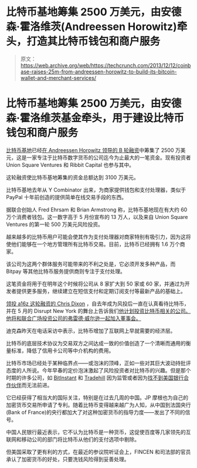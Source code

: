 # 比特币基地筹集 2500 万美元，由安德森·霍洛维茨(Andreessen Horowitz)牵头，打造其比特币钱包和商户服务

> 原文：<https://web.archive.org/web/https://techcrunch.com/2013/12/12/coinbase-raises-25m-from-andreessen-horowitz-to-build-its-bitcoin-wallet-and-merchant-services/>

# 比特币基地筹集 2500 万美元，由安德森·霍洛维茨基金牵头，用于建设比特币钱包和商户服务

[比特币基地](https://web.archive.org/web/20230404192441/http://coinbase.com/)已经[在 Andreessen Horowitz 领导的 B 轮融资](https://web.archive.org/web/20230404192441/http://blog.coinbase.com/post/69775463031/coinbase-raises-25-million-from-andreessen-horowitz)中筹集了 2500 万美元，这是一家专注于比特币数字货币的公司迄今为止最大的一笔资金。现有投资者 Union Square Ventures 和 Ribbit Capital 也参与其中。

这轮融资使比特币基地筹集的资金总额达到 3100 万美元。

比特币基地去年从 Y Combinator 出来，为商家提供钱包和支付处理器，类似于 PayPal 十年前创造的提供简单在线交易手段的东西。

据联合创始人 Fred Ehrsam 和 Brian Armstrong 称，比特币基地现在有大约 60 万个消费者钱包。这一数字高于 5 月份宣布的 13 万人，以及来自 Union Square Ventures 的第一轮 500 万美元风险投资。

越来越多的比特币用户可能会使其作为支付处理器对商家特别有吸引力，因为这将使他们能够在一个地方管理所有比特币交易。目前，比特币已经拥有 1.6 万个商家。

该公司为这两个群体服务可能带来的不利之处是，它必须开发多种产品，而 Bitpay 等其他比特币服务提供商则专注于支付处理。

这笔资金将用于在明年这个时候将公司从 8 家扩大到 50 家或 60 家，并通过为开发者提供更多服务，继续建立在短信支付和定期订阅支付等最新产品的基础上。

[领投 a16z 这轮融资的 Chris Dixon](https://web.archive.org/web/20230404192441/http://www.crunchbase.com/person/chris-dixon) ，自去年成为风投后一直在认真看待比特币，并在 5 月的 Disrupt New York 的舞台上告诉我们[他计划投资比特币相关的公司。他将和联合广场投资公司的弗雷德·威尔逊一起加入董事会。](https://web.archive.org/web/20230404192441/https://techcrunch.com/2013/04/29/chris-dixon-plans-on-investing-in-more-bitcoin-startups-says-more-entrepreneurs-are-getting-involved/)

迪克森昨天在电话采访中表示，比特币增加了互联网上早就需要的经济层。

比特币的底层技术协议为交易双方之间达成一致的价值创造了一个清晰而通用的衡量标准，降低了信用卡公司等中介机构的费用。

比特币市场已经处于某种临界点——或泡沫的顶峰，正如一些对其巨大波动持批评态度的人所说。今年早春的定价泡沫激起了风险投资者对比特币的兴趣。但是那个时期的许多公司，如 [BitInstant](https://web.archive.org/web/20230404192441/http://www.crunchbase.com/company/bitinstant) 和 [Tradehill](https://web.archive.org/web/20230404192441/http://www.crunchbase.com/company/tradehill) 因为监管或者因为[找不到美国银行合作伙伴](https://web.archive.org/web/20230404192441/http://www.forbes.com/sites/kashmirhill/2013/11/15/bitcoin-companies-and-entrepreneurs-cant-get-bank-accounts/)而无法前进。

它已经获得了相当大的国际关注，特别是在过去几周的中国。JP 摩根也为自己的加密货币交易所申请了专利。随着比特币变得越来越广为人知，从中国到法国央行(Bank of France)的央行都加大了对这种加密货币的指导力度——发出了不同的信号。

中国人民银行最近表示，它不认为比特币是一种货币，这促使百度等几家领先的互联网和移动公司的部门将比特币从他们的支付选项中剔除。

但美国采取了更有利的方式，在最近的参议院听证会上，FINCEN 和司法部的官员承认了加密货币的好处，只要洗钱风险得到妥善处理。